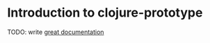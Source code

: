# Introduction to clojure-prototype

TODO: write [great documentation](http://jacobian.org/writing/what-to-write/)
